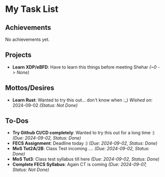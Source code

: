 
# My Task List

## Achievements
No achievements yet.

## Projects
- **Learn XDP/eBFD**: Have to learn this things before meeting Shehar *(~0 -> None)*

## Mottos/Desires
- **Learn Rust**: Wanted to try this out... don't know when :_) 
 *Wished on:* 2024-09-02 *(Status: Not Done)*

## To-Dos
- **Try Github CI/CD completely**: Wanted to try this out for a long time :) *(Due: 2024-09-02, Status: Done)*
- **FECS Assignment**: Deadline today :) *(Due: 2024-09-02, Status: Done)*
- **MoS Tut2A/2B**: Class Test incoming .... *(Due: 2024-09-02, Status: Done)*
- **MoS Tut3**: Class test syllabus till here *(Due: 2024-09-02, Status: Done)*
- **Complete FECS Syllabus**: Again CT is coming *(Due: 2024-09-07, Status: Not Done)*
    